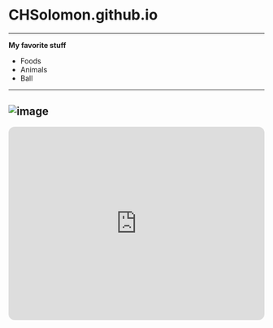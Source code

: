 # CHSolomon.github.io
---
**My favorite stuff**
- Foods
- Animals
- Ball
---
![image](https://encrypted-tbn0.gstatic.com/images?q=tbn:ANd9GcQ363CgmldrjqU6bRNyGZHSljkQUSV8izOhBA&usqp=CAU)
---
<iframe style="border-radius:12px" src="https://open.spotify.com/embed/artist/7374lH6kwx9uQATYQ9H3Cp?utm_source=generator" width="100%" height="380" frameBorder="0" allowfullscreen="" allow="autoplay; clipboard-write; encrypted-media; fullscreen; picture-in-picture" loading="lazy"></iframe>
